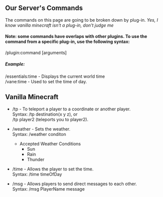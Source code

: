 
## Our Server's Commands
The commands on this page are going to be broken down by plug-in. *Yes, I know vanilla minecraft isn't a plug-in, don't judge me*  

#### Note: some commands have overlaps with other plugins. To use the command from a specific plug-in, use the following syntax:  
/plugin:command [arguments]
##### Example:
/essentials:time - Displays the current world time  
/vane:time - Used to set the time of day.

## Vanilla Minecraft
- /tp - To teleport a player to a coordinate or another player.  
Syntax: /tp destination(x y z), or  
/tp player2 (teleports you to player2).    
- /weather - Sets the weather.  
Syntax: /weather conditon
    - Accepted Weather Conditions
        - Sun
        - Rain
        - Thunder

- /time - Allows the player to set the time.  
Syntax: /time timeOfDay  
- /msg - Allows players to send direct messages to each other.  
Syntax: /msg PlayerName message  
